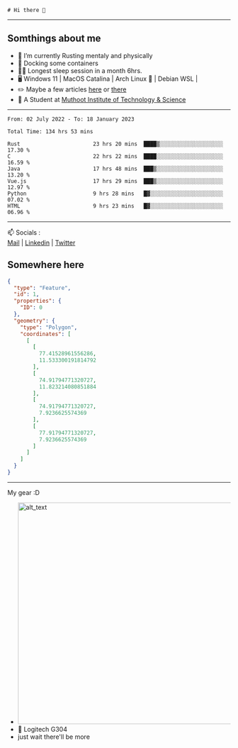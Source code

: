 ```
# Hi there 👋
```

---

## Somthings about me


- 🌱 I’m currently Rusting mentaly and physically
- 🐋 Docking some containers
- 😶‍🌫️ Longest sleep session in a month 6hrs.
- 🖥️ Windows 11 | MacOS Catalina | Arch Linux 🦩 | Debian WSL |
- ✏️ Maybe a few articles [here](https://medium.com/@advaithnarayanan8) or [there](https://medium.com/@advaithnarayanan8)
- 📑 A Student at [Muthoot Institute of Technology & Science](https://mgmits.ac.in/)



---

<!--START_SECTION:waka-->

```text
From: 02 July 2022 - To: 18 January 2023

Total Time: 134 hrs 53 mins

Rust                       23 hrs 20 mins  ████▒░░░░░░░░░░░░░░░░░░░░   17.30 %
C                          22 hrs 22 mins  ████░░░░░░░░░░░░░░░░░░░░░   16.59 %
Java                       17 hrs 48 mins  ███▒░░░░░░░░░░░░░░░░░░░░░   13.20 %
Vue.js                     17 hrs 29 mins  ███▒░░░░░░░░░░░░░░░░░░░░░   12.97 %
Python                     9 hrs 28 mins   █▓░░░░░░░░░░░░░░░░░░░░░░░   07.02 %
HTML                       9 hrs 23 mins   █▓░░░░░░░░░░░░░░░░░░░░░░░   06.96 %
```

<!--END_SECTION:waka-->

---

📫 Socials :<br>
[Mail](mailto:advaithnarayanan8@gmail.com) | [Linkedin](https://www.linkedin.com/in/advaith-narayanan-a72152214/) | [Twitter](https://twitter.com/advaithnarayan)

## Somewhere here

```geojson
{
  "type": "Feature",
  "id": 1,
  "properties": {
    "ID": 0
  },
  "geometry": {
    "type": "Polygon",
    "coordinates": [
      [
        [
          77.41528961556286,
          11.533300191814792
        ],
        [
          74.91794771320727,
          11.823214080851884
        ],
        [
          74.91794771320727,
          7.9236625574369
        ],
        [
          77.91794771320727,
          7.9236625574369
        ]
      ]
    ]
  }
}
```


--- 
My gear :D

- [<img alt="alt_text" width="500px" src="https://valid.x86.fr/cache/banner/xv24bv-6.png" />](https://valid.x86.fr/xv24bv)
- 🐁 Logitech G304
- just wait there'll be more

